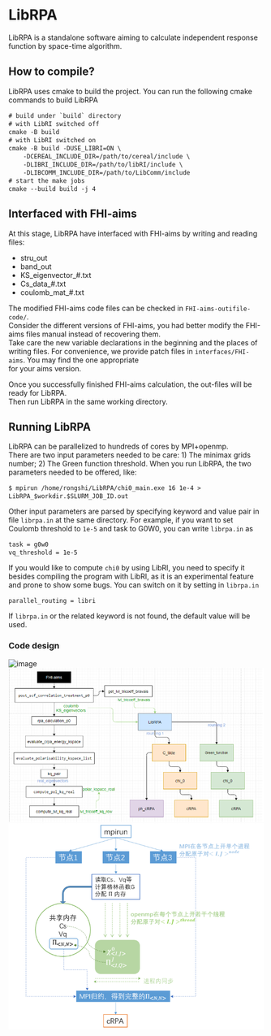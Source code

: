 # LibRPA

LibRPA is a standalone software aiming to calculate independent response function by space-time algorithm.

## How to compile?

LibRPA uses cmake to build the project.
You can run the following cmake commands to build LibRPA

```shell
# build under `build` directory
# with LibRI switched off
cmake -B build
# with LibRI switched on
cmake -B build -DUSE_LIBRI=ON \
    -DCEREAL_INCLUDE_DIR=/path/to/cereal/include \
    -DLIBRI_INCLUDE_DIR=/path/to/libRI/include \
    -DLIBCOMM_INCLUDE_DIR=/path/to/LibComm/include
# start the make jobs
cmake --build build -j 4
```

## Interfaced with FHI-aims

At this stage, LibRPA have interfaced with FHI-aims by writing and reading files:

- stru_out
- band_out
- KS_eigenvector_#.txt
- Cs_data_#.txt
- coulomb_mat_#.txt

The modified FHI-aims code files can be checked in `FHI-aims-outifile-code/`. \
Consider the different versions of FHI-aims, you had better modify the FHI-aims files manual instead of recovering them.\
Take care the new variable declarations in the beginning and the places of writing files.
For convenience, we provide patch files in `interfaces/FHI-aims`. You may find the one appropriate \
for your aims version.

Once you successfully finished FHI-aims calculation, the out-files will be ready for LibRPA. \
Then run LibRPA in the same working directory.

## Running LibRPA

LibRPA can be parallelized to hundreds of cores by MPI+openmp.\
There are two input parameters needed to be care: 1) The minimax grids number; 2) The Green function threshold.
When you run LibRPA, the two parameters needed to be offered, like:

```shell
$ mpirun /home/rongshi/LibRPA/chi0_main.exe 16 1e-4 > LibRPA_$workdir.$SLURM_JOB_ID.out
```

Other input parameters are parsed by specifying keyword and value pair in file `librpa.in` at the same directory.
For example, if you want to set Coulomb threshold to `1e-5` and task to G0W0, you can write `librpa.in` as

```
task = g0w0
vq_threshold = 1e-5
```

If you would like to compute `chi0` by using LibRI, you need to specify it besides compiling the program with LibRI,
as it is an experimental feature and prone to show some bugs.
You can switch on it by setting in `librpa.in`

```
parallel_routing = libri
```

If `librpa.in` or the related keyword is not found, the default value will be used.

### Code design

![image](docs/assets/frarework.png)
![image](docs/assets/FHI-aims_interface.png)
![image](docs/assets/rpa-parallel-scheme.png)

